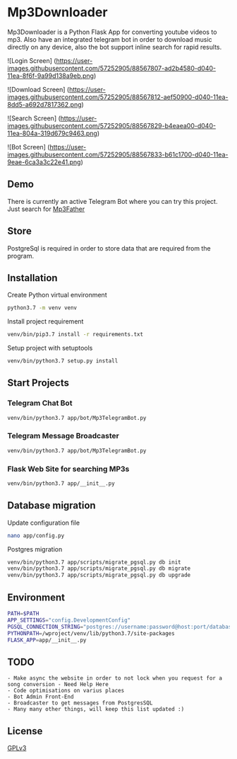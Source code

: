 # Mp3Downloader

Mp3Downloader is a Python Flask App for converting youtube videos to mp3. Also have an integrated telegram bot in order to download music directly on any device, also the bot support inline search for rapid results.

![Login Screen]
(https://user-images.githubusercontent.com/57252905/88567807-ad2b4580-d040-11ea-8f6f-9a99d138a9eb.png)

![Download Screen]
(https://user-images.githubusercontent.com/57252905/88567812-aef50900-d040-11ea-8dd5-a692d7817362.png)

![Search Screen]
(https://user-images.githubusercontent.com/57252905/88567829-b4eaea00-d040-11ea-804a-319d679c9463.png)

![Bot Screen]
(https://user-images.githubusercontent.com/57252905/88567833-b61c1700-d040-11ea-9eae-6ca3a3c22e41.png)

## Demo

There is currently an active Telegram Bot where you can try this project. Just search for [Mp3Father](https://t.me/EasyMp3Bot)

## Store

PostgreSql is required in order to store data that are required from the program. 

## Installation

Create Python virtual environment

```bash
python3.7 -m venv venv
```

Install project requirement

```bash
venv/bin/pip3.7 install -r requirements.txt
```

Setup project with setuptools

```bash
venv/bin/python3.7 setup.py install
```

## Start Projects

### Telegram Chat Bot
```bash
venv/bin/python3.7 app/bot/Mp3TelegramBot.py
```

### Telegram Message Broadcaster
```bash
venv/bin/python3.7 app/bot/Mp3TelegramBot.py
```

### Flask Web Site for searching MP3s
```bash
venv/bin/python3.7 app/__init__.py
```

## Database migration

Update configuration file

```bash
nano app/config.py
```

Postgres migration

```bash
venv/bin/python3.7 app/scripts/migrate_pgsql.py db init
venv/bin/python3.7 app/scripts/migrate_pgsql.py db migrate
venv/bin/python3.7 app/scripts/migrate_pgsql.py db upgrade
```

## Environment

```bash
PATH=$PATH
APP_SETTINGS="config.DevelopmentConfig"
PGSQL_CONNECTION_STRING="postgres://username:password@host:port/database"
PYTHONPATH=/wproject/venv/lib/python3.7/site-packages
FLASK_APP=app/__init__.py
```

## TODO
    - Make async the website in order to not lock when you request for a song conversion - Need Help Here
    - Code optimisations on varius places
    - Bot Admin Front-End
    - Broadcaster to get messages from PostgresSQL
    - Many many other things, will keep this list updated :)

## License
[GPLv3](https://www.gnu.org/licenses/gpl-3.0.html)